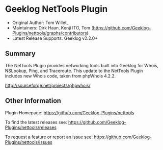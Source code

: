 # Geeklog NetTools Plugin

* Original Author: Tom Willet,
* Maintainers: Dirk Haun, Kenji ITO, Tom (https://github.com/Geeklog-Plugins/nettools/graphs/contributors)
* Latest Release Supports: Geeklog v2.2.0+

## Summary

The NetTools Plugin provides networking tools built into Geeklog for 
Whois, NSLookup, Ping, and Traceroute. This update to the NetTools 
Plugin includes new Whois code, taken from phpWhois 4.2.2.

http://sourceforge.net/projects/phpwhois/

## Other Information

Plugin Homepage:
https://github.com/Geeklog-Plugins/nettools

To find the latest releases see:
https://github.com/Geeklog-Plugins/nettools/releases

To request a feature or report an issue see: 
https://github.com/Geeklog-Plugins/nettools/issues
